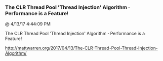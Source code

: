 ﻿

### The CLR Thread Pool 'Thread Injection' Algorithm · Performance is a Feature!
@ 4/13/17 4:44:09 PM

The CLR Thread Pool 'Thread Injection' Algorithm · Performance is a Feature!


http://mattwarren.org/2017/04/13/The-CLR-Thread-Pool-Thread-Injection-Algorithm/

